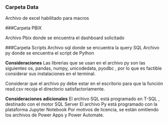 ### Carpeta Data 
Archivo de excel habilitado para macros

###Carpeta PBIX

Archivo Pbix donde se encuentra el dashboard solicitado

###Carpeta Scripts
Archivo sql donde se encuentra la query SQL	
Archivo py donde se encuentra el script de Python 

**Consideraciones**
Las librerias que se usan en el archivo py son las siguientes 
os, pandas, numpy, unicodedata, pyodbc , por lo que es factible considerar sus instalaciones en el terminal.

Considerar que el archivo py debe estar en el escritorio para que la función read.csv recoja el directorio satisfactoriamente.

**Consideraciones adicionales**
El archivo SQL está programado en T-SQL , destinado con el motor SQL Server 
El archivo Py está programado con la plataforma Jupyter Notebook
Por motivos de licencia, se están omitiendo los archivos de Power Apps y Power Automate.
